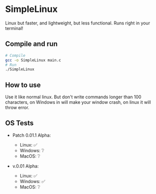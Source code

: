# SimpleLinux
Linux but faster, and lightweight, but less functional. Runs right in your terminal!

## Compile and run
```bash
# Compile
gcc -o SimpleLinux main.c
# Run
./SimpleLinux
```

## How to use
Use it like normal linux. But don't write commands longer than 100 characters, on Windows in will make your window crash, on linux it will throw error.

## OS Tests
 - Patch 0.01.1 Alpha:
   - Linux: ✅
   - Windows: ❔
   - MacOS: ❔

 - v.0.01 Alpha:
   - Linux: ✅
   - Windows: ✅
   - MacOS: ❔